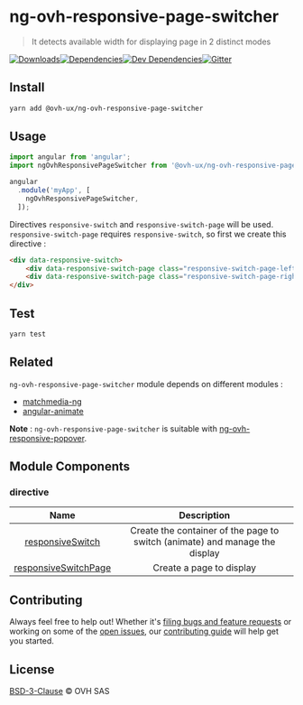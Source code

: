 # ng-ovh-responsive-page-switcher

> It detects available width for displaying page in 2 distinct modes

[![Downloads](https://badgen.net/npm/dt/@ovh-ux/ng-ovh-responsive-page-switcher)](https://npmjs.com/package/@ovh-ux/ng-ovh-responsive-page-switcher)[![Dependencies](https://badgen.net/david/dep/ovh-ux/ng-ovh-responsive-page-switcher)](https://npmjs.com/package/@ovh-ux/ng-ovh-responsive-page-switcher?activeTab=dependencies)[![Dev Dependencies](https://badgen.net/david/dev/ovh-ux/ng-ovh-responsive-page-switcher)](https://npmjs.com/package/@ovh-ux/ng-ovh-responsive-page-switcher?activeTab=dependencies)[![Gitter](https://badgen.net/badge/gitter/ovh-ux/blue?icon=gitter)](https://gitter.im/ovh/ux)


## Install

```sh
yarn add @ovh-ux/ng-ovh-responsive-page-switcher
```

## Usage

```js
import angular from 'angular';
import ngOvhResponsivePageSwitcher from '@ovh-ux/ng-ovh-responsive-page-switcher';

angular
  .module('myApp', [
    ngOvhResponsivePageSwitcher,
  ]);
```

Directives `responsive-switch` and `responsive-switch-page` will be used. `responsive-switch-page` requires `responsive-switch`, so first we create this directive :

```html
<div data-responsive-switch>
    <div data-responsive-switch-page class="responsive-switch-page-left"></div>
    <div data-responsive-switch-page class="responsive-switch-page-right"></div>
</div>
```

## Test

```sh
yarn test
```

## Related

`ng-ovh-responsive-page-switcher` module depends on different modules :

* [matchmedia-ng](https://github.com/AnalogJ/matchmedia-ng)
* [angular-animate](https://docs.angularjs.org/api/ngAnimate)

__Note__ : `ng-ovh-responsive-page-switcher` is suitable with [ng-ovh-responsive-popover](https://github.com/ovh-ux/ng-ovh-responsive-popover).

## Module Components

### directive

| Name | Description |
| :--: | :--: |
| [responsiveSwitch](./src/responsive-switch) | Create the container of the page to switch (animate) and manage the display |
| [responsiveSwitchPage](./src/responsive-switch-page) | Create a page to display |

## Contributing

Always feel free to help out! Whether it's [filing bugs and feature requests](https://github.com/ovh-ux/ng-ovh-responsive-page-switcher/issues/new) or working on some of the [open issues](https://github.com/ovh-ux/ng-ovh-responsive-page-switcher/issues), our [contributing guide](CONTRIBUTING.md) will help get you started.

## License

[BSD-3-Clause](LICENSE) © OVH SAS
